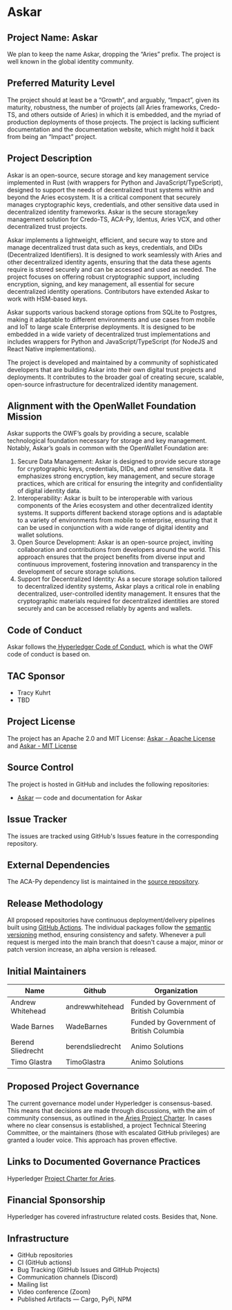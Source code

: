 # Askar

## Project Name: Askar

We plan to keep the name Askar, dropping the “Aries” prefix. The project is well known in the global identity community.

## Preferred Maturity Level

The project should at least be a “Growth”, and arguably, “Impact”, given its maturity, robustness, the number of projects (all Aries frameworks, Credo-TS, and others outside of Aries) in which it is embedded, and the myriad of production deployments of those projects. The project is lacking sufficient documentation and the documentation website, which might hold it back from being an “Impact” project.

## Project Description

Askar is an open-source, secure storage and key management service implemented in Rust (with wrappers for Python and JavaScript/TypeScript), designed to support the needs of decentralized trust systems within and beyond the Aries ecosystem. It is a critical component that securely manages cryptographic keys, credentials, and other sensitive data used in decentralized identity frameworks. Askar is the secure storage/key management solution for Credo-TS, ACA-Py, Identus, Aries VCX, and other decentralized trust projects.

Askar implements a lightweight, efficient, and secure way to store and manage decentralized trust data such as keys, credentials, and DIDs (Decentralized Identifiers). It is designed to work seamlessly with Aries and other decentralized identity agents, ensuring that the data these agents require is stored securely and can be accessed and used as needed. The project focuses on offering robust cryptographic support, including encryption, signing, and key management, all essential for secure decentralized identity operations. Contributors have extended Askar to work with HSM-based keys.

Askar supports various backend storage options from SQLite to Postgres, making it adaptable to different environments and use cases from mobile and IoT to large scale Enterprise deployments. It is designed to be embedded in a wide variety of decentralized trust implementations and includes wrappers for Python and JavaScript/TypeScript (for NodeJS and React Native implementations).

The project is developed and maintained by a community of sophisticated developers that are building Askar into their own digital trust projects and deployments. It contributes to the broader goal of creating secure, scalable, open-source infrastructure for decentralized identity management.

## Alignment with the OpenWallet Foundation Mission

Askar supports the OWF’s goals by providing a secure, scalable technological foundation necessary for storage and key management. Notably, Askar’s goals in common with the OpenWallet Foundation are:

1. Secure Data Management: Askar is designed to provide secure storage for cryptographic keys, credentials, DIDs, and other sensitive data. It emphasizes strong encryption, key management, and secure storage practices, which are critical for ensuring the integrity and confidentiality of digital identity data.
2. Interoperability: Askar is built to be interoperable with various components of the Aries ecosystem and other decentralized identity systems. It supports different backend storage options and is adaptable to a variety of environments from mobile to enterprise, ensuring that it can be used in conjunction with a wide range of digital identity and wallet solutions.
3. Open Source Development:  Askar is an open-source project, inviting collaboration and contributions from developers around the world. This approach ensures that the project benefits from diverse input and continuous improvement, fostering innovation and transparency in the development of secure storage solutions.
4. Support for Decentralized Identity: As a secure storage solution tailored to decentralized identity systems, Askar plays a critical role in enabling decentralized, user-controlled identity management. It ensures that the cryptographic materials required for decentralized identities are stored securely and can be accessed reliably by agents and wallets.

## Code of Conduct

Askar follows the[ Hyperledger Code of Conduct](https://github.com/hyperledger/aries-askar/blob/main/CODE_OF_CONDUCT.md), which is what the OWF code of conduct is based on.  

## TAC Sponsor

* Tracy Kuhrt
* TBD

## Project License

The project has an Apache 2.0 and MIT License:  [Askar - Apache License](https://github.com/hyperledger/aries-askar/blob/main/APACHE_LICENSE) and [Askar - MIT License](https://github.com/hyperledger/aries-askar/blob/main/MIT_LICENSE)

## Source Control

The project is hosted in GitHub and includes the following repositories:

* [Askar](https://github.com/hyperledger/aries-askar) — code and documentation for Askar

## Issue Tracker

The issues are tracked using GitHub's Issues feature in the corresponding repository.

## External Dependencies

The ACA-Py dependency list is maintained in the [source repository](https://github.com/hyperledger/aries-askar/blob/main/Cargo.toml).

## Release Methodology

All proposed repositories have continuous deployment/delivery pipelines built using [GitHub Actions](https://github.com/features/actions). The individual packages follow the [semantic versioning](https://semver.org/) method, ensuring consistency and safety. Whenever a pull request is merged into the main branch that doesn't cause a major, minor or patch version increase, an alpha version is released.

## Initial Maintainers

| Name              | Github           | Organization                             |
| ----------------- | ---------------- | ---------------------------------------- |
| Andrew Whitehead  | andrewwhitehead  | Funded by Government of British Columbia |
| Wade Barnes       | WadeBarnes       | Funded by Government of British Columbia |
| Berend Sliedrecht | berendsliedrecht | Animo Solutions                          |
| Timo Glastra      | TimoGlastra      | Animo Solutions                          |

## Proposed Project Governance

The current governance model under Hyperledger is consensus-based. This means that decisions are made through discussions, with the aim of community consensus, as outlined in the[ Aries Project Charter](https://docs.google.com/document/d/1F6RbR7xDaBt5CDJhqLJzR4c1pDJtyPGshp9fy6eVtSM/edit?usp=sharing). In cases where no clear consensus is established, a project Technical Steering Committee, or the maintainers (those with escalated GitHub privileges) are granted a louder voice. This approach has proven effective.

## Links to Documented Governance Practices

Hyperledger [Project Charter for Aries](https://docs.google.com/presentation/d/18vMC85R_UqSirTatMQnj7iCFEUX0QP7EZE7lD1FgEa0/edit?usp=sharing).

## Financial Sponsorship

Hyperledger has covered infrastructure related costs. Besides that, None.

## Infrastructure

* GitHub repositories
* CI (GitHub actions)
* Bug Tracking (GitHub Issues and GitHub Projects)
* Communication channels (Discord)
* Mailing list
* Video conference (Zoom)
* Published Artifacts — Cargo, PyPi, NPM
